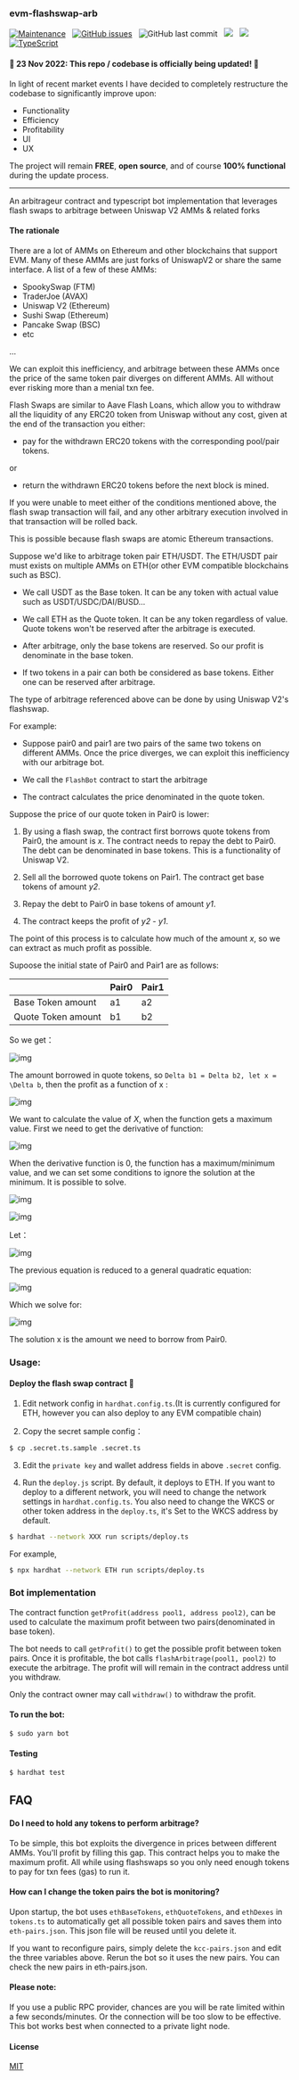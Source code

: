 ### evm-flashswap-arb

[![Maintenance](https://img.shields.io/badge/Maintained%3F-yes-green.svg)](https://GitHub.com/cusdt-LINK/evm-flashswap-arb/graphs/commit-activity) &nbsp; [![GitHub issues](https://img.shields.io/github/issues/cusdt-LINK/evm-flashswap-arb.svg)](https://GitHub.com/cusdt-LINK/evm-flashswap-arb/issues/) &nbsp; ![GitHub last commit](https://img.shields.io/github/last-commit/cusdt-LINK/evm-flashswap-arb?style=plastic) &nbsp; ![](https://img.shields.io/github/forks/cusdt-LINK/evm-flashswap-arb) &nbsp; ![](https://img.shields.io/github/license/cusdt-LINK/evm-flashswap-arb) &nbsp; [![TypeScript](https://badgen.net/badge/icon/typescript?icon=typescript&label)](https://typescriptlang.org)

#### 🚧 23 Nov 2022: This repo / codebase is officially being updated! 🚧

In light of recent market events I have decided to completely restructure the codebase to significantly improve upon:
- Functionality
- Efficiency
- Profitability
- UI
- UX

The project will remain **FREE**, **open source**, and of course **100% functional** during the update process. 

___________________________________________
An arbitrageur contract and typescript bot implementation that leverages flash swaps to arbitrage between Uniswap V2 AMMs & related forks

#### The rationale

There are a lot of AMMs on Ethereum and other blockchains that support EVM. Many of these AMMs are just forks of UniswapV2 or share the same interface. A list of a few of these AMMs:

- SpookySwap (FTM)
- TraderJoe (AVAX)
- Uniswap V2 (Ethereum)
- Sushi Swap (Ethereum)
- Pancake Swap (BSC)
- etc

...

We can exploit this inefficiency, and arbitrage between these AMMs once the price of the same token pair diverges on different AMMs. All without ever risking more than a menial txn fee. 

Flash Swaps are similar to Aave Flash Loans, which allow you to withdraw all the liquidity of any ERC20 token from Uniswap without any cost, given at the end of the transaction you either:

- pay for the withdrawn ERC20 tokens 
with the corresponding pool/pair tokens.

or 


- return the withdrawn ERC20 tokens before the next block is mined. 

If you were unable to meet either of the conditions mentioned above, the flash swap transaction will fail, and any other arbitrary execution involved in that transaction will be rolled back.

This is possible because flash swaps are atomic Ethereum transactions.

Suppose we'd like to arbitrage token pair ETH/USDT. The ETH/USDT pair must exists on multiple AMMs on ETH(or other EVM compatible blockchains such as BSC).

- We call USDT as the Base token. It can be any token with actual value such as USDT/USDC/DAI/BUSD...

- We call ETH as the Quote token. It can be any token regardless of value. Quote tokens won't be reserved after the arbitrage is executed.

- After arbitrage, only the base tokens are reserved. So our profit is denominate in the base token.

- If two tokens in a pair can both be considered as base tokens. Either one can be reserved after arbitrage.

The type of arbitrage referenced above can be done by using Uniswap V2's flashswap.

For example:

- Suppose pair0 and pair1 are two pairs of the same two tokens on different AMMs. Once the price diverges, we can exploit this inefficiency with our arbitrage bot.

- We call the `FlashBot` contract to start the arbitrage

- The contract calculates the price denominated in the quote token.

Suppose the price of our quote token in Pair0 is lower:

1. By using a flash swap, the contract first borrows quote tokens from Pair0, the amount is *x*. The contract needs to repay the debt to Pair0. The debt can be denominated in base tokens. This is a functionality of Uniswap V2.

2. Sell all the borrowed quote tokens on Pair1. The contract get base tokens of amount *y2*.

3. Repay the debt to Pair0 in base tokens of amount *y1*.

4. The contract keeps the profit of *y2* - *y1*.

The point of this process is to calculate how much of the amount *x*, so we can extract as much profit as possible.

Supoose the initial state of Pair0 and Pair1 are as follows:

| | Pair0 | Pair1 |
| :------------------| :---- | :---- |
| Base Token amount | a1 | a2 |
| Quote Token amount | b1 | b2 |

So we get：

![img](https://i.ibb.co/y0FcRxf/A806-DABD-7-A56-4879-8074-D700-A010-A32-F.png)

The amount borrowed in quote tokens, so `Delta b1 = Delta b2, let x = \Delta b`, then the profit as a function of x :

![img](https://i.ibb.co/tHPkPHT/4-A5-FE15-F-12-FB-43-A8-B806-8-ABDE3-EA15-A8.png)


We want to calculate the value of *X*, when the function gets a maximum value. First we need to get the derivative of function:

![img](https://i.ibb.co/v1F3DCT/E9-A77-C78-EBE1-47-B9-9-A22-A1-FB4082-F12-B.png)

When the derivative function is 0, the function has a maximum/minimum value, and we can set some conditions to ignore the solution at the minimum. It is possible to solve.

![img](https://i.ibb.co/PMcnBd5/ABDF7-D84-E0-D0-421-B-8-ED7-16180-E637673.png )

![img](https://i.ibb.co/hMTcSyz/DD6-CC8-EB-9013-4639-A676-A675-BCD2628-E.png)

Let：

![img](https://i.ibb.co/njVdNqS/04-E07391-C4-CF-4-EBF-8-FC5-4-FC7388-F2467.png )

The previous equation is reduced to a general quadratic equation:

![img](https://i.ibb.co/vBFxPy5/F1-BF9231-D0-A1-47-D8-89-BC-2863-AB1-C4691.png)

Which we solve for:

![img](https://i.ibb.co/CBskKY2/525-B4-D01-9-E1-B-4-B15-BF2-A-13-FDBEB6-A299.png)

The solution x is the amount we need to borrow from Pair0.

### Usage:

#### Deploy the flash swap contract 📄 

1. Edit network config in `hardhat.config.ts`.(It is currently configured for ETH, however you can also deploy to any EVM compatible chain)

2. Copy the secret sample config：

```bash
$ cp .secret.ts.sample .secret.ts

```

3. Edit the `private key` and wallet address fields in above `.secret` config.


4. Run the `deploy.js` script. By default, it deploys to ETH. If you want to deploy to a different network, you will need to change the network settings in `hardhat.config.ts`. You also need to change the WKCS or other token address in the `deploy.ts`, it's Set to the WKCS address by default.


``` bash
$ hardhat --network XXX run scripts/deploy.ts

```

For example,

```bash
$ npx hardhat --network ETH run scripts/deploy.ts

```

### Bot implementation

The contract function `getProfit(address pool1, address pool2)`, can be used to calculate the maximum profit between two pairs(denominated in base token).

The bot needs to call `getProfit()` to get the possible profit between token pairs. Once it is profitable, the bot calls `flashArbitrage(pool1, pool2)` to execute the arbitrage. The profit will will remain in the contract address until you withdraw.

Only the contract owner may call `withdraw()` to withdraw the profit.

#### To run the bot:

``` bash
$ sudo yarn bot

```

#### Testing

``` bash
$ hardhat test

```

## FAQ

#### Do I need to hold any tokens to perform arbitrage?

To be simple, this bot exploits the divergence in prices between different AMMs. You'll profit by filling this gap. This contract helps you to make the maximum profit. All while using flashswaps so you only need enough tokens to pay for txn fees (gas) to run it.


#### How can I change the token pairs the bot is monitoring?

Upon startup, the bot uses `ethBaseTokens`, `ethQuoteTokens`, and `ethDexes` in `tokens.ts` to automatically get all possible token pairs and saves them into `eth-pairs.json`. This json file will be reused until you delete it.

If you want to reconfigure pairs, simply delete the `kcc-pairs.json` and edit the three variables above. Rerun the bot so it uses the new pairs. You can check the new pairs in eth-pairs.json.

#### Please note: 

If you use a public RPC provider, chances are you will be rate limited within a few seconds/minutes. Or the connection will be too slow to be effective. This bot works best when connected to a private light node. 

#### License
[MIT](https://choosealicense.com/licenses/mit/)

